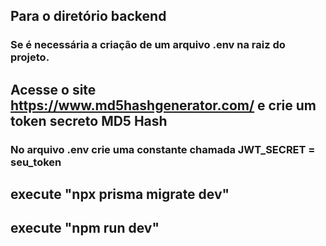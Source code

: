 ## Para o diretório backend
### Se é necessária a criação de um arquivo .env na raiz do projeto. 

## Acesse o site https://www.md5hashgenerator.com/ e crie um token secreto MD5 Hash 
### No arquivo .env crie uma constante chamada JWT_SECRET = seu_token

## execute "npx prisma migrate dev"
## execute "npm run dev"

